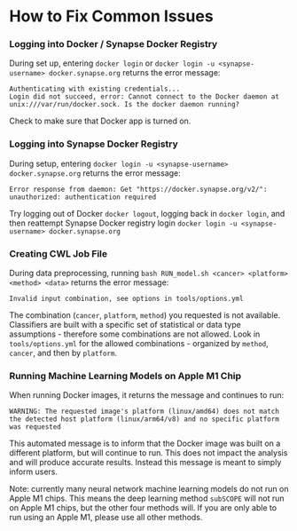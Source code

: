 # How to Fix Common Issues
### Logging into Docker / Synapse Docker Registry
During set up, entering `docker login` or `docker login -u <synapse-username> docker.synapse.org` returns the error message:
```
Authenticating with existing credentials...
Login did not succeed, error: Cannot connect to the Docker daemon at unix:///var/run/docker.sock. Is the docker daemon running?
```

Check to make sure that Docker app is turned on.


### Logging into Synapse Docker Registry
During setup, entering `docker login -u <synapse-username> docker.synapse.org` returns the error message:
```
Error response from daemon: Get "https://docker.synapse.org/v2/": unauthorized: authentication required
```

Try logging out of Docker `docker logout`, logging back in `docker login`, and then reattempt Synapse Docker registry login `docker login -u <synapse-username> docker.synapse.org`


### Creating CWL Job File
During data preprocessing, running `bash RUN_model.sh <cancer> <platform> <method> <data>` returns the error message:
```
Invalid input combination, see options in tools/options.yml
```

The combination (`cancer`, `platform`, `method`) you requested is not available. Classifiers are built with a specific set of statistical or data type assumptions - therefore some combinations are not allowed. Look in `tools/options.yml` for the allowed combinations - organized by `method`, `cancer`, and then by `platform`.

### Running Machine Learning Models on Apple M1 Chip
When running Docker images, it returns the message and continues to run:
```
WARNING: The requested image's platform (linux/amd64) does not match the detected host platform (linux/arm64/v8) and no specific platform was requested
```

This automated message is to inform that the Docker image was built on a different platform, but will continue to run. This does not impact the analysis and will produce accurate results. Instead this message is meant to simply inform users.

Note: currently many neural network machine learning models do not run on Apple M1 chips. This means the deep learning method `subSCOPE` will not run on Apple M1 chips, but the other four methods will. If you are only able to run using an Apple M1, please use all other methods.
